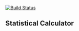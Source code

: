[![Build Status](https://travis-ci.org/enforcer20/statcalcVK.svg?branch=master)](https://travis-ci.org/enforcer20/statcalcVK)

## Statistical Calculator
